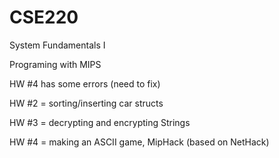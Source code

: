 # CSE220

System Fundamentals I

Programing with MIPS

HW #4 has some errors (need to fix)

HW #2 = sorting/inserting car structs

HW #3 = decrypting and encrypting Strings

HW #4 = making an ASCII game, MipHack (based on NetHack)

